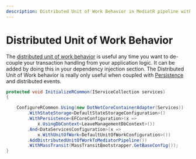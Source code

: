 ```yaml
---
description: Distributed Unit of Work Behavior in MediatR pipeline within RCommon.
---
```


# Distributed Unit of Work Behavior



The [distributed unit of work behavior](https://github.com/RCommon-Team/RCommon/blob/master/Src/RCommon.ApplicationServices.Messaging/Behaviors/DistributedUnitOfWorkBehavior.cs) is useful any time you want to de-couple your transaction handling from your application logic. It can be added by doing this in your dependency injection section. The Distributed Unit of Work behavior is really only useful when coupled with [Persistence](../../persistence/) and distributed events.&#x20;

```csharp
protected void InitializeRCommon(IServiceCollection services)
{

    ConfigureRCommon.Using(new DotNetCoreContainerAdapter(Services))
        .WithStateStorage<DefaultStateStorageConfiguration>()
        .WithPersistence<EFCoreConfiguration>(x =>
            x.UsingDbContext<LeaveManagementDbContext>())
        .And<DataServicesConfiguration>(x =>
            x.WithUnitOfWork<DefaultUnitOfWorkConfiguration>())
        .AddDistributedUnitOfWorkToMediatorPipeline())
        .WithMassTransit(MassTransitBootstrapper.GetBaseConfig());
}
```
